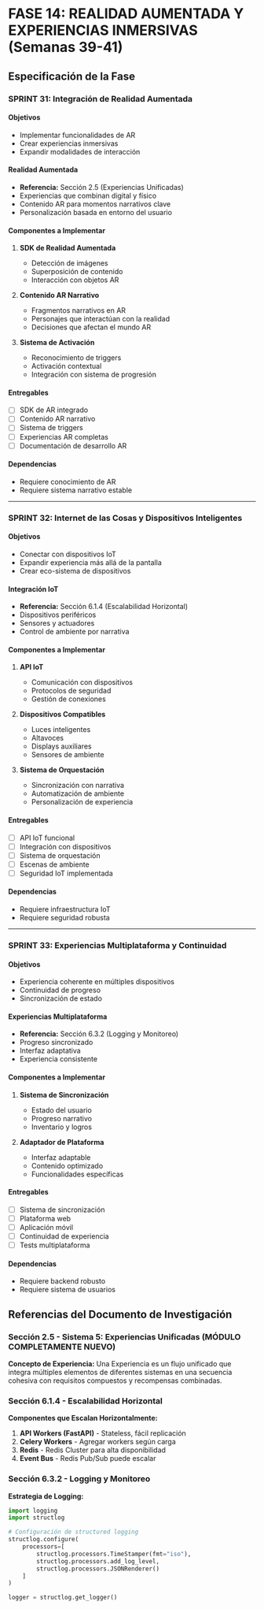 # FASE 14: REALIDAD AUMENTADA Y EXPERIENCIAS INMERSIVAS (Semanas 39-41)

## Especificación de la Fase

### SPRINT 31: Integración de Realidad Aumentada

#### Objetivos
- Implementar funcionalidades de AR
- Crear experiencias inmersivas
- Expandir modalidades de interacción

#### Realidad Aumentada
- **Referencia:** Sección 2.5 (Experiencias Unificadas)
- Experiencias que combinan digital y físico
- Contenido AR para momentos narrativos clave
- Personalización basada en entorno del usuario

#### Componentes a Implementar
1. **SDK de Realidad Aumentada**
   - Detección de imágenes
   - Superposición de contenido
   - Interacción con objetos AR

2. **Contenido AR Narrativo**
   - Fragmentos narrativos en AR
   - Personajes que interactúan con la realidad
   - Decisiones que afectan el mundo AR

3. **Sistema de Activación**
   - Reconocimiento de triggers
   - Activación contextual
   - Integración con sistema de progresión

#### Entregables
- [ ] SDK de AR integrado
- [ ] Contenido AR narrativo
- [ ] Sistema de triggers
- [ ] Experiencias AR completas
- [ ] Documentación de desarrollo AR

#### Dependencias
- Requiere conocimiento de AR
- Requiere sistema narrativo estable

---

### SPRINT 32: Internet de las Cosas y Dispositivos Inteligentes

#### Objetivos
- Conectar con dispositivos IoT
- Expandir experiencia más allá de la pantalla
- Crear eco-sistema de dispositivos

#### Integración IoT
- **Referencia:** Sección 6.1.4 (Escalabilidad Horizontal)
- Dispositivos periféricos
- Sensores y actuadores
- Control de ambiente por narrativa

#### Componentes a Implementar
1. **API IoT**
   - Comunicación con dispositivos
   - Protocolos de seguridad
   - Gestión de conexiones

2. **Dispositivos Compatibles**
   - Luces inteligentes
   - Altavoces
   - Displays auxiliares
   - Sensores de ambiente

3. **Sistema de Orquestación**
   - Sincronización con narrativa
   - Automatización de ambiente
   - Personalización de experiencia

#### Entregables
- [ ] API IoT funcional
- [ ] Integración con dispositivos
- [ ] Sistema de orquestación
- [ ] Escenas de ambiente
- [ ] Seguridad IoT implementada

#### Dependencias
- Requiere infraestructura IoT
- Requiere seguridad robusta

---

### SPRINT 33: Experiencias Multiplataforma y Continuidad

#### Objetivos
- Experiencia coherente en múltiples dispositivos
- Continuidad de progreso
- Sincronización de estado

#### Experiencias Multiplataforma
- **Referencia:** Sección 6.3.2 (Logging y Monitoreo)
- Progreso sincronizado
- Interfaz adaptativa
- Experiencia consistente

#### Componentes a Implementar
1. **Sistema de Sincronización**
   - Estado del usuario
   - Progreso narrativo
   - Inventario y logros

2. **Adaptador de Plataforma**
   - Interfaz adaptable
   - Contenido optimizado
   - Funcionalidades específicas

#### Entregables
- [ ] Sistema de sincronización
- [ ] Plataforma web
- [ ] Aplicación móvil
- [ ] Continuidad de experiencia
- [ ] Tests multiplataforma

#### Dependencias
- Requiere backend robusto
- Requiere sistema de usuarios

## Referencias del Documento de Investigación

### Sección 2.5 - Sistema 5: Experiencias Unificadas (MÓDULO COMPLETAMENTE NUEVO)

**Concepto de Experiencia:**
Una Experiencia es un flujo unificado que integra múltiples elementos de diferentes sistemas en una secuencia cohesiva con requisitos compuestos y recompensas combinadas.

### Sección 6.1.4 - Escalabilidad Horizontal

**Componentes que Escalan Horizontalmente:**
1. **API Workers (FastAPI)** - Stateless, fácil replicación
2. **Celery Workers** - Agregar workers según carga
3. **Redis** - Redis Cluster para alta disponibilidad
4. **Event Bus** - Redis Pub/Sub puede escalar

### Sección 6.3.2 - Logging y Monitoreo

**Estrategia de Logging:**
```python
import logging
import structlog

# Configuración de structured logging
structlog.configure(
    processors=[
        structlog.processors.TimeStamper(fmt="iso"),
        structlog.processors.add_log_level,
        structlog.processors.JSONRenderer()
    ]
)

logger = structlog.get_logger()
```